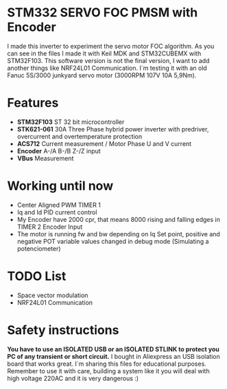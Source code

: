 # STM332 SERVO FOC PMSM with Encoder
I made this inverter to experiment the servo motor FOC algorithm. As you can see in the files I made it with Keil MDK and STM32CUBEMX with STM32F103. This software version is not the final version, I want to add another things like NRF24L01 Communication.
I´m testing it with an old Fanuc 5S/3000 junkyard servo motor (3000RPM 107V 10A 5,9Nm).

# Features
- **STM32F103** ST 32 bit microcontroller
- **STK621-061** 30A Three Phase hybrid power inverter with predriver, overcurrent and overtemperature protection
- **ACS712** Current measurement / Motor Phase U and V current
- **Encoder** A-/A B-/B Z-/Z input
- **VBus** Measurement

# Working until now
- Center Aligned PWM TIMER 1
- Iq and Id PID current control
- My Encoder have 2000 cpr, that means 8000 rising and falling edges in TIMER 2 Encoder Input
- The motor is running fw and bw depending on Iq Set point, positive and negative POT variable values changed in debug mode (Simulating a potenciometer)


# TODO List
- Space vector modulation
- NRF24L01 Communication

# Safety instructions
**You have to use an ISOLATED USB or an ISOLATED STLINK to protect you PC of any transient or short circuit.**
I bought in Aliexpress an USB isolation board that works great.
I´m sharing this files for educational purposes.
Remember to use it with care, building a system like it you will deal with high voltage 220AC and it is very dangerous :)


